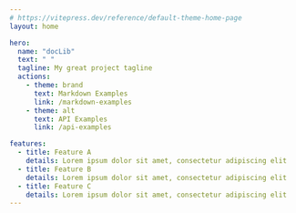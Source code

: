 ```yaml
---
# https://vitepress.dev/reference/default-theme-home-page
layout: home

hero:
  name: "docLib"
  text: " "
  tagline: My great project tagline
  actions:
    - theme: brand
      text: Markdown Examples
      link: /markdown-examples
    - theme: alt
      text: API Examples
      link: /api-examples

features:
  - title: Feature A
    details: Lorem ipsum dolor sit amet, consectetur adipiscing elit
  - title: Feature B
    details: Lorem ipsum dolor sit amet, consectetur adipiscing elit
  - title: Feature C
    details: Lorem ipsum dolor sit amet, consectetur adipiscing elit
---
```


<style>
:root {
  --vp-home-hero-name-color: transparent;
  --vp-home-hero-name-background: -webkit-linear-gradient(120deg, #bd34fe 30%, #41d1ff);
  --vp-home-hero-image-background-image: linear-gradient(-45deg, #bd34fe 50%, #47caff 50%);
  --vp-home-hero-image-filter: blur(44px);
}
@media (min-width: 640px) {
  :root {
    --vp-home-hero-image-filter: blur(56px);
  }
}
@media (min-width: 960px) {
  :root {
    --vp-home-hero-image-filter: blur(68px);
  }
}
</style>
